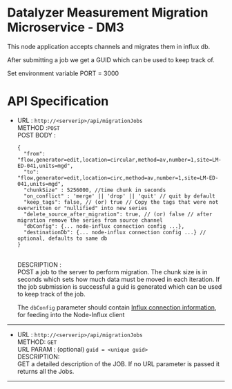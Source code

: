 # Datalyzer Measurement Migration Microservice - DM3

This node application accepts channels and migrates them in influx db.

After submitting a job we get a GUID which can be used to keep track of.

Set environment variable PORT = 3000

# API Specification

- URL : `http://<serverip>/api/migrationJobs` <br />
  METHOD :`POST` <br />
  POST BODY : <br />

  ```
  {
    "from": "flow,generator=edit,location=circular,method=av,number=1,site=LM-ED-041,units=mgd",
    "to": "flow,generator=edit,location=circ,method=av,number=1,site=LM-ED-041,units=mgd",
    "chunkSize" : 5256000, //time chunk in seconds
    "on_conflict" : 'merge' || 'drop' || 'quit' // quit by default
    "keep_tags": false, // (or) true // Copy the tags that were not overwritten or "nullified" into new series
    "delete_source_after_migration": true, // (or) false // after migration remove the series from source channel
    "dbConfig": {... node-influx connection config ...},
    "destinationDb": {... node-influx connection config ...} // optional, defaults to same db
  }
  ```

  <br />
  DESCRIPTION : <br />
    POST a job to the server to perform migration. The chunk size is in seconds which sets how much data must be moved in each iteration. If the job submission is successful a guid is generated which can be used to keep track of the job.

  The `dbConfig` parameter should contain [Influx connection information](https://node-influx.github.io/typedef/index.html#static-typedef-ISingleHostConfig), for feeding into the Node-Influx client

<hr />

- URL : `http://<serverip>/api/migrationJobs` <br />
  METHOD: `GET` <br />
  URL PARAM : (optional) `guid = <unique guid>` <br />
  DESCRIPTION: <br />
  GET a detailed description of the JOB. If no URL parameter is passed it returns all the Jobs.

<hr />
